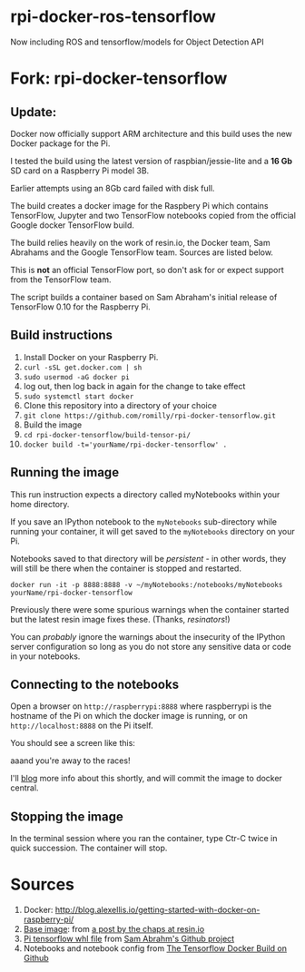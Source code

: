 # rpi-docker-ros-tensorflow

Now including ROS and tensorflow/models for Object Detection API

# Fork: rpi-docker-tensorflow

## Update:

Docker now officially support ARM architecture and this build uses the new Docker package for the Pi.

I tested the build using the latest version of raspbian/jessie-lite and a **16 Gb** SD card on a Raspberry Pi model 3B.

Earlier attempts using an 8Gb card failed with disk full.

The build creates a docker image for the
Raspbery Pi which contains TensorFlow, Jupyter and two TensorFlow
notebooks copied from the official Google docker TensorFlow build.

The build relies heavily on the work of resin.io, the Docker team, Sam Abrahams and
the Google TensorFlow team. Sources are listed below.

This is **not** an official TensorFlow port, so don't ask for or expect
support from the TensorFlow team.

The script builds a container based on Sam Abraham's initial release of TensorFlow 0.10 for
the Raspberry Pi.


## Build instructions

1. Install Docker on your Raspberry Pi.
  1. `curl -sSL get.docker.com | sh`
  1. `sudo usermod -aG docker pi`
  1. log out, then log back in again for the change to take effect
  1. `sudo systemctl start docker`
1. Clone this repository into a directory of your choice
  1. `git clone https://github.com/romilly/rpi-docker-tensorflow.git`
1. Build the image
  1. `cd rpi-docker-tensorflow/build-tensor-pi/`
  1. `docker build -t='yourName/rpi-docker-tensorflow' .`

## Running the image

This run instruction expects a directory called myNotebooks within your
home directory.

If you save an IPython notebook to the `myNotebooks` sub-directory
while running your container, it will get saved to the `myNotebooks`
directory on your Pi.

Notebooks saved to that directory will be _persistent_ - in other words,
they will still be there when the container is stopped and restarted.

`docker run -it -p 8888:8888 -v ~/myNotebooks:/notebooks/myNotebooks yourName/rpi-docker-tensorflow`

Previously there were some spurious warnings when the container started but the latest resin image fixes these.
(Thanks, *resinators*!)

You can *probably* ignore the warnings about the insecurity of the IPython server configuration so long as you do not store any
sensitive data or code in your notebooks.

## Connecting to the notebooks

Open a browser on `http://raspberrypi:8888` where raspberrypi is the
hostname of the Pi on which the docker image is running, or on
`http://localhost:8888` on the Pi itself.

You should see a screen like this:

aaand you're away to the races!

I'll [blog](http://blog.rareschool.com/) more info about this shortly,
and will commit the image to docker central.

## Stopping the image

In the terminal session where you ran the container, type Ctr-C twice in
quick succession. The container will stop.

# Sources

1. Docker: http://blog.alexellis.io/getting-started-with-docker-on-raspberry-pi/
1. [Base image](https://hub.docker.com/r/resin/rpi-raspbian/): from [a post by the chaps at resin.io](https://resin.io/blog/docker-on-raspberry-pi-in-4-simple-steps/)
1. [Pi tensorflow whl file](https://github.com/samjabrahams/tensorflow-on-raspberry-pi/raw/master/bin/tensorflow-0.9.0-cp27-none-linux_armv7l.whl)
from [Sam Abrahm's Github project](https://github.com/samjabrahams/tensorflow-on-raspberry-pi)
1. Notebooks and notebook config from [The Tensorflow Docker Build on Github](https://github.com/tensorflow/tensorflow/tree/master/tensorflow/tools/docker)
